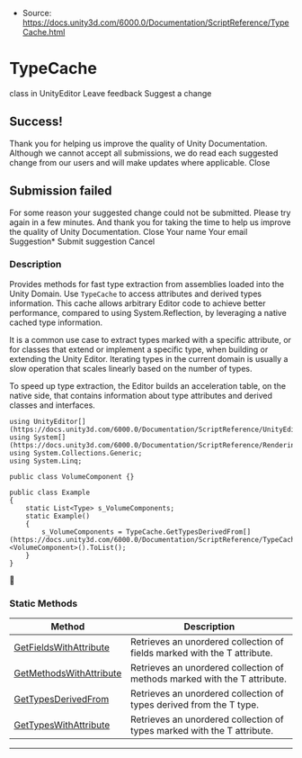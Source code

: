 * Source: https://docs.unity3d.com/6000.0/Documentation/ScriptReference/TypeCache.html

# TypeCache
class in UnityEditor
Leave feedback
Suggest a change
## Success!
Thank you for helping us improve the quality of Unity Documentation. Although we cannot accept all submissions, we do read each suggested change from our users and will make updates where applicable.
Close
## Submission failed
For some reason your suggested change could not be submitted. Please <a>try again</a> in a few minutes. And thank you for taking the time to help us improve the quality of Unity Documentation.
Close
Your name Your email Suggestion* Submit suggestion
Cancel
### Description
Provides methods for fast type extraction from assemblies loaded into the Unity Domain.
Use `TypeCache` to access attributes and derived types information. This cache allows arbitrary Editor code to achieve better performance, compared to using System.Reflection, by leveraging a native cached type information.  
  
It is a common use case to extract types marked with a specific attribute, or for classes that extend or implement a specific type, when building or extending the Unity Editor. Iterating types in the current domain is usually a slow operation that scales linearly based on the number of types.  
  
To speed up type extraction, the Editor builds an acceleration table, on the native side, that contains information about type attributes and derived classes and interfaces.
```
using UnityEditor[](https://docs.unity3d.com/6000.0/Documentation/ScriptReference/UnityEditor.html);
using System[](https://docs.unity3d.com/6000.0/Documentation/ScriptReference/Rendering.VirtualTexturing.System.html);
using System.Collections.Generic;
using System.Linq;  
  
public class VolumeComponent {}  
  
public class Example
{
    static List<Type> s_VolumeComponents;
    static Example()
    {
        s_VolumeComponents = TypeCache.GetTypesDerivedFrom[](https://docs.unity3d.com/6000.0/Documentation/ScriptReference/TypeCache.GetTypesDerivedFrom.html)<VolumeComponent>().ToList();
    }
}

```

### Static Methods
Method | Description  
---|---  
[GetFieldsWithAttribute](https://docs.unity3d.com/6000.0/Documentation/ScriptReference/TypeCache.GetFieldsWithAttribute.html) | Retrieves an unordered collection of fields marked with the T attribute.  
[GetMethodsWithAttribute](https://docs.unity3d.com/6000.0/Documentation/ScriptReference/TypeCache.GetMethodsWithAttribute.html) | Retrieves an unordered collection of methods marked with the T attribute.  
[GetTypesDerivedFrom](https://docs.unity3d.com/6000.0/Documentation/ScriptReference/TypeCache.GetTypesDerivedFrom.html) | Retrieves an unordered collection of types derived from the T type.  
[GetTypesWithAttribute](https://docs.unity3d.com/6000.0/Documentation/ScriptReference/TypeCache.GetTypesWithAttribute.html) | Retrieves an unordered collection of types marked with the T attribute.  
* * *
